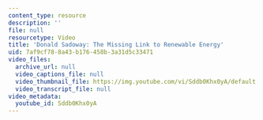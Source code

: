 ```yaml
---
content_type: resource
description: ''
file: null
resourcetype: Video
title: 'Donald Sadoway: The Missing Link to Renewable Energy'
uid: 7af9cf78-8a43-b176-458b-3a31d5c33471
video_files:
  archive_url: null
  video_captions_file: null
  video_thumbnail_file: https://img.youtube.com/vi/Sddb0Khx0yA/default.jpg
  video_transcript_file: null
video_metadata:
  youtube_id: Sddb0Khx0yA
---
```

